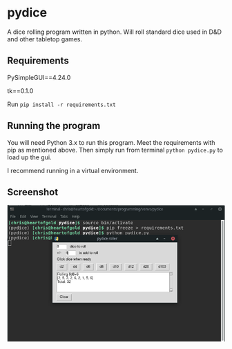 # pydice
A dice rolling program written in python. Will roll standard dice used in D&D and other tabletop games.

## Requirements
PySimpleGUI==4.24.0

tk==0.1.0

Run `pip install -r requirements.txt`

## Running the program
You will need Python 3.x to run this program. Meet the requirements with pip as mentioned above. Then simply run from terminal `python pydice.py` to load up the gui.

I recommend running in a virtual environment.

## Screenshot
![A sample roll](https://raw.githubusercontent.com/fullfatsoda/pydice/master/example.png)
